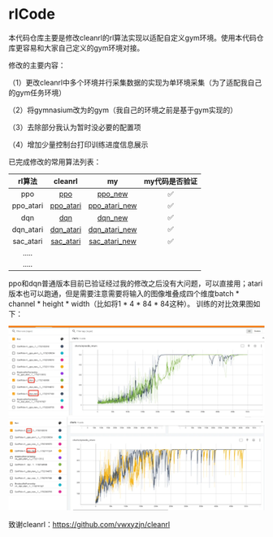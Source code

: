 ﻿# rlCode

本代码仓库主要是修改cleanrl的rl算法实现以适配自定义gym环境。使用本代码仓库更容易和大家自己定义的gym环境对接。

修改的主要内容：

（1）更改cleanrl中多个环境并行采集数据的实现为单环境采集（为了适配我自己的gym任务环境）

（2）将gymnasium改为的gym（我自己的环境之前是基于gym实现的）

（3）去除部分我认为暂时没必要的配置项

（4）增加少量控制台打印训练进度信息展示

已完成修改的常用算法列表：
 
| rl算法 | cleanrl | my | my代码是否验证 |
| :---: | :---: | :---: | :---: |
| ppo | [ppo](https://github.com/acezsq/rlCode/blob/main/ppo.py) | [ppo_new](https://github.com/acezsq/rlCode/blob/main/ppo_new.py) | ✅ |
| ppo_atari | [ppo_atari](https://github.com/acezsq/rlCode/blob/main/ppo_atari.py) | [ppo_atari_new](https://github.com/acezsq/rlCode/blob/main/ppo_atari_new.py) | ✅ |
| dqn | [dqn](https://github.com/acezsq/rlCode/blob/main/dqn.py) | [dqn_new](https://github.com/acezsq/rlCode/blob/main/dqn_new.py) | ✅ |
| dqn_atari | [dqn_atari](https://github.com/acezsq/rlCode/blob/main/dqn_atari.py) | [dqn_atari_new](https://github.com/acezsq/rlCode/blob/main/dqn_atari_new.py) | ✅ |
| sac_atari | [sac_atari](https://github.com/acezsq/rlCode/blob/main/sac_atari.py) | [sac_atari_new](https://github.com/acezsq/rlCode/blob/main/sac_atari_new.py) | ✅ |
| ..... |  |  |  |
| ..... |  |  |  |


ppo和dqn普通版本目前已验证经过我的修改之后没有大问题，可以直接用；atari版本也可以跑通，但是需要注意需要将输入的图像堆叠成四个维度batch * channel * height * width（比如将1 * 4 * 84 * 84这种）。
训练的对比效果图如下：

![dqn vs dqn_new.png](https://github.com/acezsq/rlCode/blob/main/pic/dqn%20vs%20dqn_new.png)
![ppo vs ppo_new](https://github.com/acezsq/rlCode/blob/main/pic/ppo%20vs%20ppo_new.png)

致谢cleanrl：https://github.com/vwxyzjn/cleanrl
